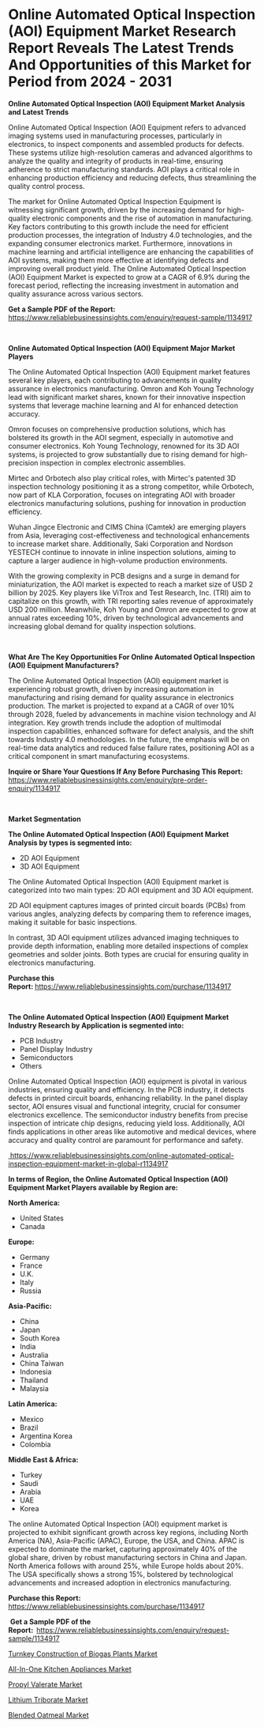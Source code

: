 <p><h1>Online Automated Optical Inspection (AOI) Equipment Market Research Report Reveals The Latest Trends And Opportunities of this Market for Period from 2024 - 2031</h1></p><p><strong>Online Automated Optical Inspection (AOI) Equipment Market Analysis and Latest Trends</strong></p>
<p><p>Online Automated Optical Inspection (AOI) Equipment refers to advanced imaging systems used in manufacturing processes, particularly in electronics, to inspect components and assembled products for defects. These systems utilize high-resolution cameras and advanced algorithms to analyze the quality and integrity of products in real-time, ensuring adherence to strict manufacturing standards. AOI plays a critical role in enhancing production efficiency and reducing defects, thus streamlining the quality control process.</p><p>The market for Online Automated Optical Inspection Equipment is witnessing significant growth, driven by the increasing demand for high-quality electronic components and the rise of automation in manufacturing. Key factors contributing to this growth include the need for efficient production processes, the integration of Industry 4.0 technologies, and the expanding consumer electronics market. Furthermore, innovations in machine learning and artificial intelligence are enhancing the capabilities of AOI systems, making them more effective at identifying defects and improving overall product yield. The Online Automated Optical Inspection (AOI) Equipment Market is expected to grow at a CAGR of 6.9% during the forecast period, reflecting the increasing investment in automation and quality assurance across various sectors.</p></p>
<p><strong>Get a Sample PDF of the Report:&nbsp;</strong> <a href="https://www.reliablebusinessinsights.com/enquiry/request-sample/1134917?utm_campaign=1094&utm_medium=2&utm_source=Github&utm_content=ia&utm_term=09102024&utm_id=online-automated-optical-inspection-aoi-equipment">https://www.reliablebusinessinsights.com/enquiry/request-sample/1134917</a></p>
<p>&nbsp;</p>
<p><strong>Online Automated Optical Inspection (AOI) Equipment Major Market Players</strong></p>
<p><p>The Online Automated Optical Inspection (AOI) Equipment market features several key players, each contributing to advancements in quality assurance in electronics manufacturing. Omron and Koh Young Technology lead with significant market shares, known for their innovative inspection systems that leverage machine learning and AI for enhanced detection accuracy. </p><p>Omron focuses on comprehensive production solutions, which has bolstered its growth in the AOI segment, especially in automotive and consumer electronics. Koh Young Technology, renowned for its 3D AOI systems, is projected to grow substantially due to rising demand for high-precision inspection in complex electronic assemblies. </p><p>Mirtec and Orbotech also play critical roles, with Mirtec's patented 3D inspection technology positioning it as a strong competitor, while Orbotech, now part of KLA Corporation, focuses on integrating AOI with broader electronics manufacturing solutions, pushing for innovation in production efficiency.</p><p>Wuhan Jingce Electronic and CIMS China (Camtek) are emerging players from Asia, leveraging cost-effectiveness and technological enhancements to increase market share. Additionally, Saki Corporation and Nordson YESTECH continue to innovate in inline inspection solutions, aiming to capture a larger audience in high-volume production environments.</p><p>With the growing complexity in PCB designs and a surge in demand for miniaturization, the AOI market is expected to reach a market size of USD 2 billion by 2025. Key players like ViTrox and Test Research, Inc. (TRI) aim to capitalize on this growth, with TRI reporting sales revenue of approximately USD 200 million. Meanwhile, Koh Young and Omron are expected to grow at annual rates exceeding 10%, driven by technological advancements and increasing global demand for quality inspection solutions.</p></p>
<p>&nbsp;</p>
<p><strong>What Are The Key Opportunities For Online Automated Optical Inspection (AOI) Equipment Manufacturers?</strong></p>
<p><p>The Online Automated Optical Inspection (AOI) equipment market is experiencing robust growth, driven by increasing automation in manufacturing and rising demand for quality assurance in electronics production. The market is projected to expand at a CAGR of over 10% through 2028, fueled by advancements in machine vision technology and AI integration. Key growth trends include the adoption of multimodal inspection capabilities, enhanced software for defect analysis, and the shift towards Industry 4.0 methodologies. In the future, the emphasis will be on real-time data analytics and reduced false failure rates, positioning AOI as a critical component in smart manufacturing ecosystems.</p></p>
<p><strong>Inquire or Share Your Questions If Any Before Purchasing This Report:</strong> <a href="https://www.reliablebusinessinsights.com/enquiry/pre-order-enquiry/1134917?utm_campaign=1094&utm_medium=2&utm_source=Github&utm_content=ia&utm_term=09102024&utm_id=online-automated-optical-inspection-aoi-equipment">https://www.reliablebusinessinsights.com/enquiry/pre-order-enquiry/1134917</a></p>
<p>&nbsp;</p>
<p><strong>Market Segmentation</strong></p>
<p><strong>The Online Automated Optical Inspection (AOI) Equipment Market Analysis by types is segmented into:</strong></p>
<p><ul><li>2D AOI Equipment</li><li>3D AOI Equipment</li></ul></p>
<p><p>The Online Automated Optical Inspection (AOI) Equipment market is categorized into two main types: 2D AOI equipment and 3D AOI equipment. </p><p>2D AOI equipment captures images of printed circuit boards (PCBs) from various angles, analyzing defects by comparing them to reference images, making it suitable for basic inspections. </p><p>In contrast, 3D AOI equipment utilizes advanced imaging techniques to provide depth information, enabling more detailed inspections of complex geometries and solder joints. Both types are crucial for ensuring quality in electronics manufacturing.</p></p>
<p><strong>Purchase this Report:&nbsp;</strong><a href="https://www.reliablebusinessinsights.com/purchase/1134917?utm_campaign=1094&utm_medium=2&utm_source=Github&utm_content=ia&utm_term=09102024&utm_id=online-automated-optical-inspection-aoi-equipment">https://www.reliablebusinessinsights.com/purchase/1134917</a></p>
<p>&nbsp;</p>
<p><strong>The Online Automated Optical Inspection (AOI) Equipment Market Industry Research by Application is segmented into:</strong></p>
<p><ul><li>PCB Industry</li><li>Panel Display Industry</li><li>Semiconductors</li><li>Others</li></ul></p>
<p><p>Online Automated Optical Inspection (AOI) equipment is pivotal in various industries, ensuring quality and efficiency. In the PCB industry, it detects defects in printed circuit boards, enhancing reliability. In the panel display sector, AOI ensures visual and functional integrity, crucial for consumer electronics excellence. The semiconductor industry benefits from precise inspection of intricate chip designs, reducing yield loss. Additionally, AOI finds applications in other areas like automotive and medical devices, where accuracy and quality control are paramount for performance and safety.</p></p>
<p><a href="https://www.reliablebusinessinsights.com/online-automated-optical-inspection-equipment-market-in-global-r1134917?utm_campaign=1094&utm_medium=2&utm_source=Github&utm_content=ia&utm_term=09102024&utm_id=online-automated-optical-inspection-aoi-equipment">&nbsp;https://www.reliablebusinessinsights.com/online-automated-optical-inspection-equipment-market-in-global-r1134917</a></p>
<p><strong>In terms of Region, the Online Automated Optical Inspection (AOI) Equipment Market Players available by Region are:</strong></p>
<p>
    <p> <strong> North America: </strong>
        <ul>
            <li>United States</li>
            <li>Canada</li>
        </ul>
        </p> 
    <p> <strong> Europe: </strong>
        <ul>
            <li>Germany</li>
            <li>France</li>
            <li>U.K.</li>
            <li>Italy</li>
            <li>Russia</li>
        </ul>
        </p> 
    <p> <strong> Asia-Pacific: </strong>
        <ul>
            <li>China</li>
            <li>Japan</li>
            <li>South Korea</li>
            <li>India</li>
            <li>Australia</li>
            <li>China Taiwan</li>
            <li>Indonesia</li>
            <li>Thailand</li>
            <li>Malaysia</li>
        </ul>
        </p> 
    <p> <strong> Latin America: </strong>
        <ul>
            <li>Mexico</li>
            <li>Brazil</li>
            <li>Argentina Korea</li>
            <li>Colombia</li>
        </ul>
        </p> 
    <p> <strong> Middle East & Africa: </strong>
        <ul>
            <li>Turkey</li>
            <li>Saudi</li>
            <li>Arabia</li>
            <li>UAE</li>
            <li>Korea</li>
        </ul>
    </p>
    </p>
<p><p>The online Automated Optical Inspection (AOI) equipment market is projected to exhibit significant growth across key regions, including North America (NA), Asia-Pacific (APAC), Europe, the USA, and China. APAC is expected to dominate the market, capturing approximately 40% of the global share, driven by robust manufacturing sectors in China and Japan. North America follows with around 25%, while Europe holds about 20%. The USA specifically shows a strong 15%, bolstered by technological advancements and increased adoption in electronics manufacturing.</p></p>
<p><strong>Purchase this Report: </strong><a href="https://www.reliablebusinessinsights.com/purchase/1134917?utm_campaign=1094&utm_medium=2&utm_source=Github&utm_content=ia&utm_term=09102024&utm_id=online-automated-optical-inspection-aoi-equipment">https://www.reliablebusinessinsights.com/purchase/1134917</a></p>
<p>&nbsp;<strong>Get a Sample PDF of the Report:&nbsp;&nbsp;</strong><a href="https://www.reliablebusinessinsights.com/enquiry/request-sample/1134917?utm_campaign=1094&utm_medium=2&utm_source=Github&utm_content=ia&utm_term=09102024&utm_id=online-automated-optical-inspection-aoi-equipment">https://www.reliablebusinessinsights.com/enquiry/request-sample/1134917</a></p>
<p><strong></strong></p>
<p><p><a href="https://github.com/LoretaDushku585/Market-Research-Report-List-1/blob/main/turnkey-construction-of-biogas-plants-market.md?utm_campaign=1094&utm_medium=2&utm_source=Github&utm_content=ia&utm_term=09102024&utm_id=online-automated-optical-inspection-aoi-equipment">Turnkey Construction of Biogas Plants Market</a></p><p><a href="https://github.com/cyndyeisoamsden/Market-Research-Report-List-1/blob/main/all-in-one-kitchen-appliances-market.md?utm_campaign=1094&utm_medium=2&utm_source=Github&utm_content=ia&utm_term=09102024&utm_id=online-automated-optical-inspection-aoi-equipment">All-In-One Kitchen Appliances Market</a></p><p><a href="https://www.linkedin.com/pulse/mapping-propyl-valerate-market-trends-challenges-breakthroughs-svw4f?utm_campaign=1094&utm_medium=2&utm_source=Github&utm_content=ia&utm_term=09102024&utm_id=online-automated-optical-inspection-aoi-equipment">Propyl Valerate Market</a></p><p><a href="https://www.linkedin.com/pulse/lithium-triborate-market-outlook-complete-industry-analysis-2024-gi92f?utm_campaign=1094&utm_medium=2&utm_source=Github&utm_content=ia&utm_term=09102024&utm_id=online-automated-optical-inspection-aoi-equipment">Lithium Triborate Market</a></p><p><a href="https://issuu.com/reportprime-2/docs/blended-oatmeal-market-size-2030.pp_7bf10dc4d02623?utm_campaign=1094&utm_medium=2&utm_source=Github&utm_content=ia&utm_term=09102024&utm_id=online-automated-optical-inspection-aoi-equipment">Blended Oatmeal Market</a></p></p>
